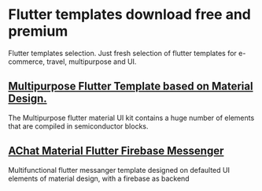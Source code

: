 # Flutter templates download free and premium

Flutter templates selection. Just fresh selection of flutter templates for e-commerce, travel, multipurpose and UI.

## [Multipurpose Flutter Template based on Material Design.](https://code.market/product/flutter-material-design-ui/)
The Multipurpose flutter material UI kit contains a huge number of elements that are compiled in semiconductor blocks. 


## [AChat Material Flutter Firebase Messenger](https://code.market/product/achat-flutter-firebase-chat-and-messenger-template/)
Multifunctional flutter messanger template designed on defaulted UI elements of material design, with a firebase as backend
